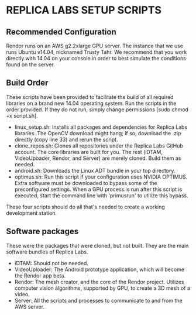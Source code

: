 REPLICA LABS SETUP SCRIPTS
====================================

Recommended Configuration
-----------------
Rendor runs on an AWS g2.2xlarge GPU server. The instance that we use runs Ubuntu v14.04, nicknamed Trusty Tahr. We recommend that you work directly with 14.04 on your console in order to best simulate the conditions found on the server. 

Build Order
-------------
These scripts have been provided to facilitate the build of all required libraries on a brand new 14.04 operating system. Run the scripts in the order provided. If they do not run, simply change permissions [sudo chmod +x script.sh]. 

- linux_setup.sh: Installs all packages and dependencies for Replica Labs libraries. The OpenCV download might hang; if so, download the .zip directly (copy line 33) and rerun the script.
- clone_repos.sh: Clones all repositories under the Replica Labs GitHub account. The core libraries are built for you. The rest (iDTAM, VideoUpoader, Rendor, and Server) are merely cloned. Build them as needed.
- android.sh: Downloads the Linux ADT bundle in your top directory.
- optimus.sh: Run this script if your configuration uses NVIDIA OPTIMUS. Extra software must be downloaded to bypass some of the preconfigured settings. When a GPU process is run after this script is executed, start the command line with 'primusrun' to utilize this bypass.

These four scripts should do all that's needed to create a working development station.

Software packages
-------------
These were the packages that were cloned, but not built. They are the main software bundles of Replica Labs.

- iDTAM: Should not be needed.
- VideoUploader: The Android prototype application, which will become the Rendor app beta.
- Rendor: The mesh creator, and the core of the Rendor project. Utilizes computer vision algorithms, supported by GPU, to create a 3D mesh of a video.
- Server: All the scripts and processes to communicate to and from the AWS server. 


